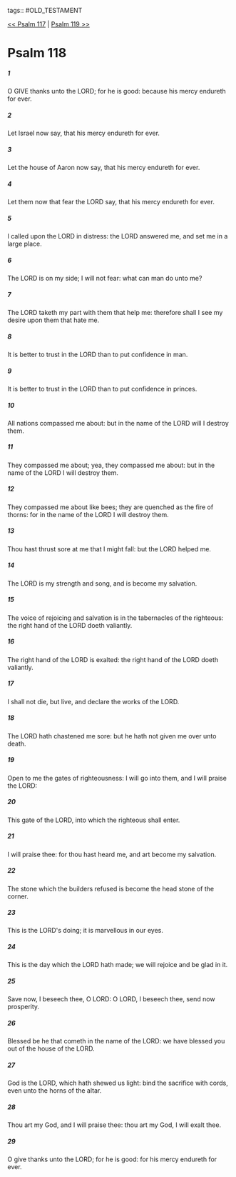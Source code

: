 tags:: #OLD_TESTAMENT

[<< Psalm 117](OLD_TESTAMENT/19_Psalms/Psalm_117.md) | [Psalm 119 >>](OLD_TESTAMENT/19_Psalms/Psalm_119.md)

# Psalm 118

##### 1

O GIVE thanks unto the LORD; for he is good: because his mercy endureth for ever.

##### 2

Let Israel now say, that his mercy endureth for ever.

##### 3

Let the house of Aaron now say, that his mercy endureth for ever.

##### 4

Let them now that fear the LORD say, that his mercy endureth for ever.

##### 5

I called upon the LORD in distress: the LORD answered me, and set me in a large place.

##### 6

The LORD is on my side; I will not fear: what can man do unto me?

##### 7

The LORD taketh my part with them that help me: therefore shall I see my desire upon them that hate me.

##### 8

It is better to trust in the LORD than to put confidence in man.

##### 9

It is better to trust in the LORD than to put confidence in princes.

##### 10

All nations compassed me about: but in the name of the LORD will I destroy them.

##### 11

They compassed me about; yea, they compassed me about: but in the name of the LORD I will destroy them.

##### 12

They compassed me about like bees; they are quenched as the fire of thorns: for in the name of the LORD I will destroy them.

##### 13

Thou hast thrust sore at me that I might fall: but the LORD helped me.

##### 14

The LORD is my strength and song, and is become my salvation.

##### 15

The voice of rejoicing and salvation is in the tabernacles of the righteous: the right hand of the LORD doeth valiantly.

##### 16

The right hand of the LORD is exalted: the right hand of the LORD doeth valiantly.

##### 17

I shall not die, but live, and declare the works of the LORD.

##### 18

The LORD hath chastened me sore: but he hath not given me over unto death.

##### 19

Open to me the gates of righteousness: I will go into them, and I will praise the LORD:

##### 20

This gate of the LORD, into which the righteous shall enter.

##### 21

I will praise thee: for thou hast heard me, and art become my salvation.

##### 22

The stone which the builders refused is become the head stone of the corner.

##### 23

This is the LORD's doing; it is marvellous in our eyes.

##### 24

This is the day which the LORD hath made; we will rejoice and be glad in it.

##### 25

Save now, I beseech thee, O LORD: O LORD, I beseech thee, send now prosperity.

##### 26

Blessed be he that cometh in the name of the LORD: we have blessed you out of the house of the LORD.

##### 27

God is the LORD, which hath shewed us light: bind the sacrifice with cords, even unto the horns of the altar.

##### 28

Thou art my God, and I will praise thee: thou art my God, I will exalt thee.

##### 29

O give thanks unto the LORD; for he is good: for his mercy endureth for ever.
